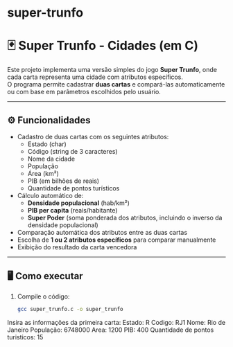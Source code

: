 ﻿# super-trunfo
 # 🃏 Super Trunfo - Cidades (em C)

Este projeto implementa uma versão simples do jogo **Super Trunfo**, onde cada carta representa uma cidade com atributos específicos.  
O programa permite cadastrar **duas cartas** e compará-las automaticamente ou com base em parâmetros escolhidos pelo usuário.

---

## ⚙️ Funcionalidades

- Cadastro de duas cartas com os seguintes atributos:
  - Estado (char)
  - Código (string de 3 caracteres)
  - Nome da cidade
  - População
  - Área (km²)
  - PIB (em bilhões de reais)
  - Quantidade de pontos turísticos
- Cálculo automático de:
  - **Densidade populacional** (hab/km²)
  - **PIB per capita** (reais/habitante)
  - **Super Poder** (soma ponderada dos atributos, incluindo o inverso da densidade populacional)
- Comparação automática dos atributos entre as duas cartas
- Escolha de **1 ou 2 atributos específicos** para comparar manualmente
- Exibição do resultado da carta vencedora

---

## 🖥️ Como executar

1. Compile o código:
   ```bash
   gcc super_trunfo.c -o super_trunfo

Insira as informações da primeira carta:
Estado: R
Codigo: RJ1
Nome: Rio de Janeiro
População: 6748000
Area: 1200
PIB: 400
Quantidade de pontos turisticos: 15


